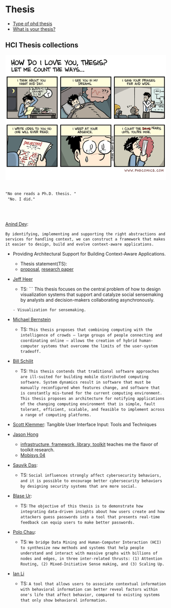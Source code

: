 Thesis
=========================

- [Type of phd thesis](https://www.eecs.harvard.edu/htk/phdadvice/#3)
- [What is your thesis?](http://web.cs.ucla.edu/~palsberg/shivers.html)


## HCI Thesis collections

<img src="photos/diagrams/phd-comics-thesis.gif" width="600px">

<br/>
<br/>

<code>"No one reads a Ph.D. thesis. "<br/>
"No. I did."
</code>

<br/>
<br/>


[Anind Dey](https://www.cc.gatech.edu/fce/ctk/pubs/dey-thesis.pdf):
```
By identifying, implementing and supporting the right abstractions and services for handling context, we can construct a framework that makes it easier to design, build and evolve context-aware applications.
```

-  Providing Architectural Support for Building Context-Aware Applications. 
    - Thesis statement(TS): 
    - [proposal](https://pdfs.semanticscholar.org/50c3/a22313d0eb9398afd2730cc6b5f8c2aaa8ad.pdf), [research paper](ftp://ftp.cc.gatech.edu/pub/gvu/tr/1999/99-23.pdf)

- [Jeff Heer](https://homes.cs.washington.edu/~jheer/files/jheer-thesis.pdf)
    - TS: ```
    This thesis focuses on the central problem of how to design visualization systems that support and catalyze social sensemaking by analysts and decision-makers collaborating asynchronously. 
    ```
    - Visualization for sensemaking.

- [Michael Bernstein](https://hci.stanford.edu/publications/2012/CrowdPoweredSystems/phd-thesis-msbernst.pdf)
    - TS: ```This thesis proposes that combining computing with the intelligence of crowds — large groups of people connecting and coordinating online — allows the creation of hybrid human-computer systems that overcome the limits of the user-system tradeoff.```

- [Bill Schilit](https://sites.google.com/site/schilit/schilit-thesis.pdf?attredirects=0)
    - TS: ```This thesis contends that traditional software approaches are ill-suited for building mobile distributed computing software. System dynamics result in software that must be manually reconfigured when features change, and software that is constantly mis-tuned for the current computing environment. This thesis proposes an architecture for notifying applications of the changing computing environment that is simple, fault tolerant, efficient, scalable, and feasible to implement across a range of computing platforms.```

- [Scott Klemmer](https://hci.stanford.edu/publications/2004/klemmer-dissertation/KlemmerDissertation.pdf): Tangible User Interface Input: Tools and Techniques 

- [Jason Hong](http://www.cs.cmu.edu/~jasonh/publications/jihdiss.pdf)
    - [infrastructure, framework, library, toolkit](http://citeseerx.ist.psu.edu/viewdoc/download?doi=10.1.1.469.6574&rep=rep1&type=pdf) teaches me the flavor of toolkit research. 
    - [Mobisys 04](https://dl.acm.org/doi/pdf/10.1145/990064.990087)

- [Sauvik Das](http://reports-archive.adm.cs.cmu.edu/anon/hcii/CMU-HCII-17-100.pdf): 
    - TS: ```Social influences strongly affect cybersecurity behaviors, and it is possible to encourage better cybersecurity behaviors by designing security systems that are more social.``` 


- [Blase Ur](https://www.blaseur.com/phdthesis.pdf): 
    - TS: ```The objective of this thesis is to demonstrate how integrating data-driven insights about how users create and how attackers guess passwords into a tool that presents real-time feedback can equip users to make better passwords.```


- [Polo Chau](https://poloclub.github.io/polochau/papers/polo-chau-thesis.pdf): 
    - TS:  ```We bridge Data Mining and Human-Computer Interaction (HCI) to synthesize new methods and systems that help people understand and interact with massive graphs with billions of nodes and edges, in three inter-related thrusts: (1) Attention Routing, (2) Mixed-Initiative Sense making, and (3) Scaling Up.```

- [Ian Li](http://reports-archive.adm.cs.cmu.edu/anon/hcii/CMU-HCII-11-106.pdf)
    - TS: ```A tool that allows users to associate contextual information with behavioral information can better reveal factors within one's life that affect behavior, compared to existing systems that only show behavioral information.```





<!-- 11. Gierad Laput: http://www.gierad.com/thesis-draft.pdf
12. Chris Harrison: 
    1. 
13. Jon Froehlich: 
14. Bjorn Hartmann:  -->